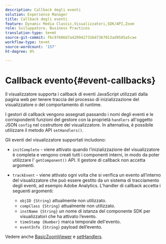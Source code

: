 ```yaml
---
description: Callback degli eventi
solution: Experience Manager
title: Callback degli eventi
feature: Dynamic Media Classic,Visualizzatori,SDK/API,Zoom
role: Sviluppatore, Business Practices
translation-type: tm+mt
source-git-commit: f6c97606d7a4209427316d7367013ad9585a5cae
workflow-type: tm+mt
source-wordcount: '157'
ht-degree: 0%

---
```



# Callback evento{#event-callbacks}

Il visualizzatore supporta i callback di eventi JavaScript utilizzati dalla pagina web per tenere traccia del processo di inizializzazione del visualizzatore o del comportamento di runtime.

I gestori di callback vengono assegnati passando i nomi degli eventi e le corrispondenti funzioni del gestore con la proprietà `handlers` all&#39;oggetto JSON `config` nel costruttore del visualizzatore. In alternativa, è possibile utilizzare il metodo API `setHandlers()`.

Gli eventi del visualizzatore supportati includono:

* `initComplete` - viene attivato quando l’inizializzazione del visualizzatore è completa e vengono creati tutti i componenti interni, in modo da poter utilizzare l’ `getComponent()` API. Il gestore di callback non accetta argomenti.

* `trackEvent` - viene attivato ogni volta che si verifica un evento all’interno del visualizzatore che può essere gestito da un sistema di tracciamento degli eventi, ad esempio Adobe Analytics. L&#39;handler di callback accetta i seguenti argomenti:

   * `objID {String}` attualmente non utilizzato.
   * `compClass {String}` attualmente non utilizzato.
   * `instName {String}` un nome di istanza del componente SDK per visualizzatori che ha attivato l’evento.
   * `timeStamp {Number}` marca temporale dell&#39;evento.
   * `eventInfo {String}` payload dell’evento.

Vedere anche [BasicZoomViewer](../../c-html5-s7-aem-asset-viewers/c-html5-20-basic-zoom-viewer-about/c-html5-20-basic-zoom-viewer-javascriptapiref/r-html5-basic-zoom-viewer-20-javascriptapiref-basiczoomviewer.md#reference-bd16cadc0c054fafb0db4994741d47cd) e [setHandlers](../../c-html5-s7-aem-asset-viewers/c-html5-20-basic-zoom-viewer-about/c-html5-20-basic-zoom-viewer-javascriptapiref/r-html5-basic-zoom-viewer-20-javascriptapiref-sethandlers.md#reference-b748b29eaafa463a9d1723cb7b86f0d9).
